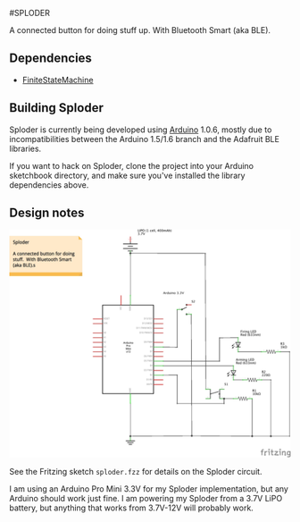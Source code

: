 #SPLODER

A connected button for doing stuff up. With Bluetooth Smart (aka BLE).

## Dependencies

* [FiniteStateMachine](http://playground.arduino.cc/Code/FiniteStateMachine)

## Building Sploder

Sploder is currently being developed using [Arduino](http://arduino.cc) 1.0.6, mostly due to incompatibilities between the Arduino 1.5/1.6 branch and the Adafruit BLE libraries.

If you want to hack on Sploder, clone the project into your Arduino sketchbook directory, and make sure you've installed the library dependencies above.


## Design notes

![Sploder circuit schematic](sploder_schematic.jpg)

See the Fritzing sketch `sploder.fzz` for details on the Sploder circuit.

I am using an Arduino Pro Mini 3.3V for my Sploder implementation, but any Arduino should work just fine. I am powering my Sploder from a 3.7V LiPO battery, but anything that works from 3.7V-12V will probably work.
